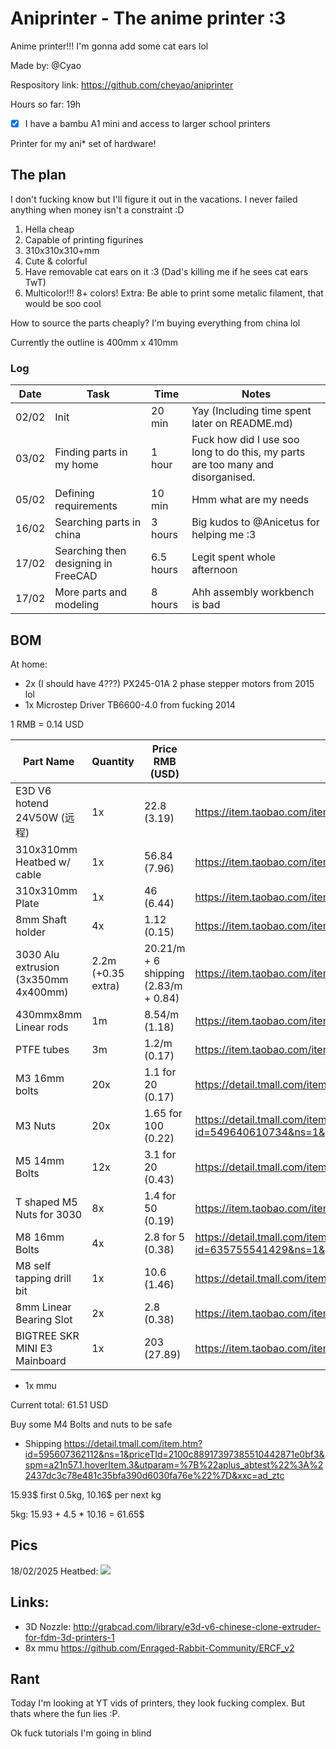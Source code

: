 # Aniprinter - The anime printer :3

Anime printer!!! I'm gonna add some cat ears lol

Made by: @Cyao

Respository link: https://github.com/cheyao/aniprinter

Hours so far: 19h

- [x] I have a bambu A1 mini and access to larger school printers

Printer for my ani* set of hardware!

## The plan

I don't fucking know but I'll figure it out in the vacations. I never failed anything when money isn't a constraint :D

1. Hella cheap
2. Capable of printing figurines
3. 310x310x310+mm
4. Cute & colorful
5. Have removable cat ears on it :3 (Dad's killing me if he sees cat ears TwT)
6. Multicolor!!! 8+ colors!
Extra: Be able to print some metalic filament, that would be soo cool

How to source the parts cheaply? I'm buying everything from china lol

Currently the outline is 400mm x 410mm

### Log

| Date  | Task                     | Time      | Notes                                                                           |
| ----- | ------------------------ | --------- | ------------------------------------------------------------------------------- |
| 02/02 | Init                     | 20 min    | Yay (Including time spent later on README.md)                                   |
| 03/02 | Finding parts in my home | 1 hour    | Fuck how did I use soo long to do this, my parts are too many and disorganised. |
| 05/02 | Defining requirements    | 10 min    | Hmm what are my needs                                                           |
| 16/02 | Searching parts in china | 3 hours   | Big kudos to @Anicetus for helping me :3                                        |
| 17/02 | Searching then designing in FreeCAD  | 6.5 hours | Legit spent whole afternoon |
| 17/02 | More parts and modeling              | 8 hours | Ahh assembly workbench is bad |

## BOM

At home:
- 2x (I should have 4???) PX245-01A 2 phase stepper motors from 2015 lol
- 1x Microstep Driver TB6600-4.0 from fucking 2014

1 RMB = 0.14 USD

| Part Name | Quantity | Price RMB (USD) | Link |
| --------- | -------- | --------------- | ---- |
| E3D V6 hotend 24V50W (远程)      | 1x    | 22.8 (3.19)  | https://item.taobao.com/item.htm?abbucket=11&id=695145988184&ns=1&priceTId=2100c82717397368248025070e0bef&skuId=4971593768755&spm=a21n57.1.hoverItem.2&xxc=taobaoSearch |
| 310x310mm Heatbed w/ cable       | 1x    | 56.84 (7.96) | https://item.taobao.com/item.htm?abbucket=1&id=640200686112&ns=1&priceTId=2100c88517397981806302575e0bf8&skuId=5297253604557&spm=a21n57.1.item.46.aeba4b7a0sKoKk&xxc=taobaoSearch |
| 310x310mm Plate                  | 1x    | 46 (6.44)    | https://item.taobao.com/item.htm?abbucket=1&id=623211529831&ns=1&priceTId=2100c88517397981806302575e0bf8&skuId=4946961158429&spm=a21n57.1.item.7.aeba4b7a0sKoKk&xxc=taobaoSearch |
| 8mm Shaft holder                 | 4x    | 1.12 (0.15)  | https://item.taobao.com/item.htm?abbucket=1&id=680885766109&ns=1&priceTId=2100c84717398211374122672e0c17&skuId=5450150654782&spm=a21n57.1.item.54.3ba4523cwp58Jk&xxc=taobaoSearch |
| 3030 Alu extrusion (3x350mm 4x400mm)  | 2.2m (+0.35 extra) | 20.21/m + 6 shipping (2.83/m + 0.84) | https://item.taobao.com/item.htm?from=cart&id=709479736047&skuId=5269977399802&spm=a1z0d.6639537%2F202410.item.d709479736047.57477484isYLca |
| 430mmx8mm Linear rods            | 1m    | 8.54/m (1.18)| https://item.taobao.com/item.htm?abbucket=1&id=566593938616&ns=1&priceTId=2100c84717398170453376226e0c1d&skuId=5218432791271&spm=a21n57.1.item.50.1104523cmd8U8d&xxc=taobaoSearch |
| PTFE tubes                       | 3m    | 1.2/m (0.17) | https://item.taobao.com/item.htm?abbucket=1&id=815502974789&ns=1&priceTId=2100c88a17398219804387041e0932&skuId=5514534761577&spm=a21n57.1.hoverItem.4&xxc=taobaoSearch
| M3 16mm bolts                    | 20x   | 1.1 for 20 (0.17) | https://detail.tmall.com/item.htm?abbucket=16&id=729847299973&rn=dc1b51c7fe76c31b32c97eadb36cf85a&scene=taobao_shop&skuId=5059228621742&spm=a312a.7700824.w5003-25220709902.4.6cf06b74iXZ2vc |
| M3 Nuts                          | 20x   | 1.65 for 100 (0.22)| https://detail.tmall.com/item.htm?id=549640610734&ns=1&priceTId=2100c89517398269510271405e0be3&skuId=5271411287015&spm=a21n57.1.item.1.7b0b523c7kkuRE&utparam=%7B%22aplus_abtest%22%3A%229dfe0dbc67b65db4274464098960304b%22%7D&xxc=ad_ztc |
| M5 14mm Bolts                    | 12x   | 3.1 for 20 (0.43) | https://detail.tmall.com/item.htm?from=cart&id=635755541429&skuId=4555949761448&spm=a1z0d.6639537%2F202410.item.d635755541429.5d357484CFoQER |
| T shaped M5 Nuts for 3030        | 8x    | 1.4 for 50 (0.19) | https://item.taobao.com/item.htm?abbucket=1&id=720521078724&ns=1&priceTId=2100c82317398927757001065e0bf9&skuId=5192323987974&spm=a21n57.1.item.3.447f523cP1MZ65&xxc=taobaoSearch |
| M8 16mm Bolts                    | 4x    | 2.8 for 5 (0.38) | https://detail.tmall.com/item.htm?id=635755541429&ns=1&priceTId=2100c82117398691587704143e0946&skuId=4555949761473&spm=a21n57.1.item.1.5d32523c33aMOn&utparam=%7B%22aplus_abtest%22%3A%2273bf6791a02e0efe1bff358ad3bd3b74%22%7D&xxc=ad_ztc |
| M8 self tapping drill bit        | 1x    | 10.6 (1.46) | https://detail.tmall.com/item.htm?_u=ie0hn178e3&id=723065054403&skuId=5028243945235&spm=a1z09.2.0.0.6c7a2e8ddWzYcF |
| 8mm Linear Bearing Slot          | 2x    | 2.8 (0.38) | https://item.taobao.com/item.htm?abbucket=1&id=560816782190&ns=1&priceTId=2100cffc17398839466045780e0960&skuId=5739999414554&spm=a21n57.1.item.3.6376523cQQFaVi&xxc=taobaoSearch |
| BIGTREE SKR MINI E3 Mainboard    | 1x    | 203 (27.89)| https://item.taobao.com/item.htm?abbucket=1&id=660038613435&ns=1&priceTId=2100c89617399007846925287e0bd8&skuId=4887334024854&spm=a21n57.1.hoverItem.2&xxc=taobaoSearch |

- 1x mmu

Current total: 61.51 USD

Buy some M4 Bolts and nuts to be safe

- Shipping https://detail.tmall.com/item.htm?id=595607362112&ns=1&priceTId=2100c88917397385510442871e0bf3&spm=a21n57.1.hoverItem.3&utparam=%7B%22aplus_abtest%22%3A%22437dc3c78e481c35bfa390d6030fa76e%22%7D&xxc=ad_ztc

15.93$ first 0.5kg, 10.16$ per next kg

5kg: 15.93 + 4.5 * 10.16 = 61.65$

## Pics
18/02/2025 Heatbed: ![](https://cdn.hack.pet/slackcdn/11dc794417b947579c270e11f176daff.png)

## Links:
- 3D Nozzle: http://grabcad.com/library/e3d-v6-chinese-clone-extruder-for-fdm-3d-printers-1
- 8x mmu https://github.com/Enraged-Rabbit-Community/ERCF_v2

## Rant
Today I'm looking at YT vids of printers, they look fucking complex. But thats where the fun lies :P.

Ok fuck tutorials I'm going in blind
